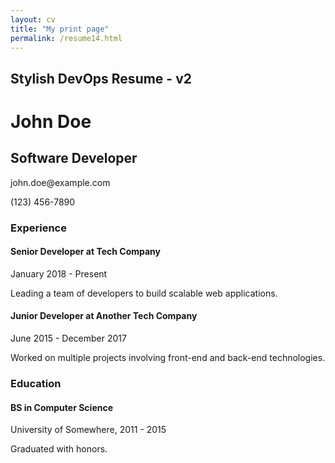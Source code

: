 ```yaml
---
layout: cv
title: "My print page"
permalink: /resume14.html
---
```

<div class="container mt-5">
    <h2 class="text-center">Stylish DevOps Resume - v2</h2>
    <div id="resume" resumeid="resumeid01" contenteditable="true" class="printable-area a4-container rounded border p-3">
        <h1 id="name">John Doe</h1>
        <h2 id="title">Software Developer</h2>
        <p><i class="fas fa-envelope"></i> <span id="email">john.doe@example.com</span></p>
        <p><i class="fas fa-phone"></i> <span id="phone">(123) 456-7890</span></p>
        <h3>Experience</h3>
        <div class="resume-section">
            <h4>Senior Developer at Tech Company</h4>
            <p>January 2018 - Present</p>
            <p>Leading a team of developers to build scalable web applications.</p>
        </div>
        <div class="resume-section">
            <h4>Junior Developer at Another Tech Company</h4>
            <p>June 2015 - December 2017</p>
            <p>Worked on multiple projects involving front-end and back-end technologies.</p>
        </div>
        <h3>Education</h3>
        <div class="resume-section">
            <h4>BS in Computer Science</h4>
            <p>University of Somewhere, 2011 - 2015</p>
            <p>Graduated with honors.</p>
        </div>
    </div>

</div>

<!-- <div class="mt-3 text-center">
    <button class="btn btn-primary" onclick="window.print()"><i class="fas fa-print me-2"></i> Print Resume</button>
    <button class="btn btn-primary btn-icon" id="saveResume"><i class="fas fa-save"></i> Save</button>
    <button class="btn btn-danger btn-icon" id="clearResume"><i class="fas fa-trash-alt"></i> Reset/Clear</button>
    <button class="btn btn-info btn-icon" id="copyResume"><i class="fas fa-copy"></i> Copy Data</button>
    <button class="btn btn-warning btn-icon" id="pasteResume"><i class="fas fa-clipboard"></i> Paste Data</button>
</div>
<div class="mt-3 text-center"> 
    <span id="successMessage" class="success-msg">ready!</span> 
</div> -->

